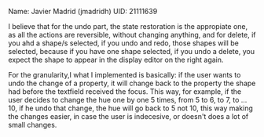 Name: Javier Madrid (jmadridh)
UID: 21111639

I believe that for the undo part, the state restoration is the appropiate one, as all the actions are reversible, without changing anything, and for delete, if you ahd a shape/s selected, if you undo and redo, those shapes will be selected, because if you have one shape selected, if you undo a delete, you expect the shape to appear in the display editor on the right again.

For the granularity,I what I implemented is basically: if the user wants to undo the change of a property, it will change back to the property the shape had before the textfield received the focus. This way, for example, if the user decides to change the hue one by one 5 times, from 5 to 6, to 7, to ... 10, if he undo that change, the hue will go back to 5 not 10, this way making the changes easier, in case the user is indecesive, or doesn't does a lot of small changes.